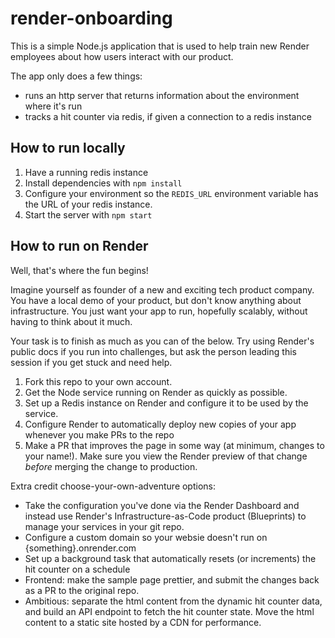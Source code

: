 # render-onboarding

This is a simple Node.js application that is used to help train new Render employees
about how users interact with our product.

The app only does a few things:
- runs an http server that returns information about the environment where it's run
- tracks a hit counter via redis, if given a connection to a redis instance

## How to run locally

1. Have a running redis instance
2. Install dependencies with `npm install`
3. Configure your environment so the `REDIS_URL` environment variable has the URL of your redis instance.
4. Start the server with `npm start`

## How to run on Render

Well, that's where the fun begins!

Imagine yourself as founder of a new and exciting tech product company. You have a local demo
of your product, but don't know anything about infrastructure. You just want your app to run,
hopefully scalably, without having to think about it much.

Your task is to finish as much as you can of the below. Try using Render's public docs if you
run into challenges, but ask the person leading this session if you get stuck and need help.

1. Fork this repo to your own account.
1. Get the Node service running on Render as quickly as possible.
2. Set up a Redis instance on Render and configure it to be used by the service.
3. Configure Render to automatically deploy new copies of your app whenever you make PRs to the repo
4. Make a PR that improves the page in some way (at minimum, changes to your name!). Make sure you view the Render preview of that change _before_ merging the change to production.

Extra credit choose-your-own-adventure options:
- Take the configuration you've done via the Render Dashboard and instead use Render's Infrastructure-as-Code product (Blueprints) to manage your services in your git repo.
- Configure a custom domain so your websie doesn't run on {something}.onrender.com
- Set up a background task that automatically resets (or increments) the hit counter on a schedule
- Frontend: make the sample page prettier, and submit the changes back as a PR to the original repo.
- Ambitious: separate the html content from the dynamic hit counter data, and build an API endpoint to fetch the hit counter state. Move the html content to a static site hosted by a CDN for performance.